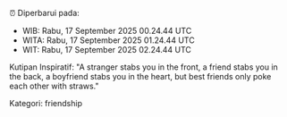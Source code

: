 ⏰ Diperbarui pada:
- WIB: Rabu, 17 September 2025 00.24.44 UTC
- WITA: Rabu, 17 September 2025 01.24.44 UTC
- WIT: Rabu, 17 September 2025 02.24.44 UTC

Kutipan Inspiratif:
"A stranger stabs you in the front, a friend stabs you in the back, a boyfriend stabs you in the heart, but best friends only poke each other with straws."


Kategori: friendship

